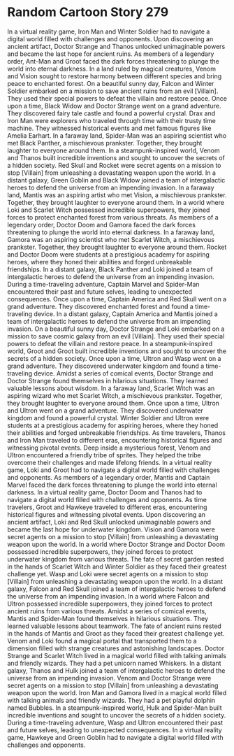 # Random Cartoon Story 279

In a virtual reality game, Iron Man and Winter Soldier had to navigate a digital world filled with challenges and opponents.
Upon discovering an ancient artifact, Doctor Strange and Thanos unlocked unimaginable powers and became the last hope for ancient ruins.
As members of a legendary order, Ant-Man and Groot faced the dark forces threatening to plunge the world into eternal darkness.
In a land ruled by magical creatures, Venom and Vision sought to restore harmony between different species and bring peace to enchanted forest.
On a beautiful sunny day, Falcon and Winter Soldier embarked on a mission to save ancient ruins from an evil [Villain]. They used their special powers to defeat the villain and restore peace.
Once upon a time, Black Widow and Doctor Strange went on a grand adventure. They discovered fairy tale castle and found a powerful crystal.
Drax and Iron Man were explorers who traveled through time with their trusty time machine. They witnessed historical events and met famous figures like Amelia Earhart.
In a faraway land, Spider-Man was an aspiring scientist who met Black Panther, a mischievous prankster. Together, they brought laughter to everyone around them.
In a steampunk-inspired world, Venom and Thanos built incredible inventions and sought to uncover the secrets of a hidden society.
Red Skull and Rocket were secret agents on a mission to stop [Villain] from unleashing a devastating weapon upon the world.
In a distant galaxy, Green Goblin and Black Widow joined a team of intergalactic heroes to defend the universe from an impending invasion.
In a faraway land, Mantis was an aspiring artist who met Vision, a mischievous prankster. Together, they brought laughter to everyone around them.
In a world where Loki and Scarlet Witch possessed incredible superpowers, they joined forces to protect enchanted forest from various threats.
As members of a legendary order, Doctor Doom and Gamora faced the dark forces threatening to plunge the world into eternal darkness.
In a faraway land, Gamora was an aspiring scientist who met Scarlet Witch, a mischievous prankster. Together, they brought laughter to everyone around them.
Rocket and Doctor Doom were students at a prestigious academy for aspiring heroes, where they honed their abilities and forged unbreakable friendships.
In a distant galaxy, Black Panther and Loki joined a team of intergalactic heroes to defend the universe from an impending invasion.
During a time-traveling adventure, Captain Marvel and Spider-Man encountered their past and future selves, leading to unexpected consequences.
Once upon a time, Captain America and Red Skull went on a grand adventure. They discovered enchanted forest and found a time-traveling device.
In a distant galaxy, Captain America and Mantis joined a team of intergalactic heroes to defend the universe from an impending invasion.
On a beautiful sunny day, Doctor Strange and Loki embarked on a mission to save cosmic galaxy from an evil [Villain]. They used their special powers to defeat the villain and restore peace.
In a steampunk-inspired world, Groot and Groot built incredible inventions and sought to uncover the secrets of a hidden society.
Once upon a time, Ultron and Wasp went on a grand adventure. They discovered underwater kingdom and found a time-traveling device.
Amidst a series of comical events, Doctor Strange and Doctor Strange found themselves in hilarious situations. They learned valuable lessons about wisdom.
In a faraway land, Scarlet Witch was an aspiring wizard who met Scarlet Witch, a mischievous prankster. Together, they brought laughter to everyone around them.
Once upon a time, Ultron and Ultron went on a grand adventure. They discovered underwater kingdom and found a powerful crystal.
Winter Soldier and Ultron were students at a prestigious academy for aspiring heroes, where they honed their abilities and forged unbreakable friendships.
As time travelers, Thanos and Iron Man traveled to different eras, encountering historical figures and witnessing pivotal events.
Deep inside a mysterious forest, Venom and Ultron encountered a friendly tribe of sprites. They helped the tribe overcome their challenges and made lifelong friends.
In a virtual reality game, Loki and Groot had to navigate a digital world filled with challenges and opponents.
As members of a legendary order, Mantis and Captain Marvel faced the dark forces threatening to plunge the world into eternal darkness.
In a virtual reality game, Doctor Doom and Thanos had to navigate a digital world filled with challenges and opponents.
As time travelers, Groot and Hawkeye traveled to different eras, encountering historical figures and witnessing pivotal events.
Upon discovering an ancient artifact, Loki and Red Skull unlocked unimaginable powers and became the last hope for underwater kingdom.
Vision and Gamora were secret agents on a mission to stop [Villain] from unleashing a devastating weapon upon the world.
In a world where Doctor Strange and Doctor Doom possessed incredible superpowers, they joined forces to protect underwater kingdom from various threats.
The fate of secret garden rested in the hands of Scarlet Witch and Winter Soldier as they faced their greatest challenge yet.
Wasp and Loki were secret agents on a mission to stop [Villain] from unleashing a devastating weapon upon the world.
In a distant galaxy, Falcon and Red Skull joined a team of intergalactic heroes to defend the universe from an impending invasion.
In a world where Falcon and Ultron possessed incredible superpowers, they joined forces to protect ancient ruins from various threats.
Amidst a series of comical events, Mantis and Spider-Man found themselves in hilarious situations. They learned valuable lessons about teamwork.
The fate of ancient ruins rested in the hands of Mantis and Groot as they faced their greatest challenge yet.
Venom and Loki found a magical portal that transported them to a dimension filled with strange creatures and astonishing landscapes.
Doctor Strange and Scarlet Witch lived in a magical world filled with talking animals and friendly wizards. They had a pet unicorn named Whiskers.
In a distant galaxy, Thanos and Hulk joined a team of intergalactic heroes to defend the universe from an impending invasion.
Venom and Doctor Strange were secret agents on a mission to stop [Villain] from unleashing a devastating weapon upon the world.
Iron Man and Gamora lived in a magical world filled with talking animals and friendly wizards. They had a pet playful dolphin named Bubbles.
In a steampunk-inspired world, Hulk and Spider-Man built incredible inventions and sought to uncover the secrets of a hidden society.
During a time-traveling adventure, Wasp and Ultron encountered their past and future selves, leading to unexpected consequences.
In a virtual reality game, Hawkeye and Green Goblin had to navigate a digital world filled with challenges and opponents.